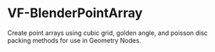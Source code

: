 # VF-BlenderPointArray
Create point arrays using cubic grid, golden angle, and poisson disc packing methods for use in Geometry Nodes.
